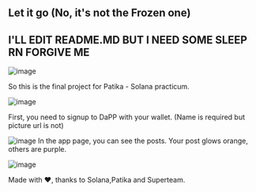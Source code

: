 ## Let it go (No, it's not the Frozen one)
## I'LL EDIT README.MD BUT I NEED SOME SLEEP RN FORGIVE ME
![image](https://user-images.githubusercontent.com/79616834/215003942-9339af3e-2bae-495f-adc0-b58baefdd782.png)

So this is the final project for Patika - Solana practicum.


![image](https://user-images.githubusercontent.com/79616834/215004567-c11e36df-d9db-4a91-befc-05e2738f91a1.png)

First, you need to signup to DaPP with your wallet. (Name is required but picture url is not)


![image](https://user-images.githubusercontent.com/79616834/215005150-80d1fdc3-e283-41d1-b1c7-02bf85887262.png)
In the app page, you can see the posts. Your post glows orange, others are purple.

![image](https://user-images.githubusercontent.com/79616834/215013147-8404fa90-7ebe-4c1b-b1da-95e484a3a855.png)

Made with :heart:, thanks to Solana,Patika and Superteam.
